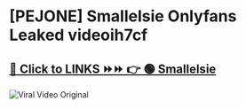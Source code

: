 
 # [PEJONE] Smallelsie Onlyfans Leaked videoih7cf

## <h2><a href="https://clipsfans.com/Smallelsie&ref=git">🔗 Click to LINKS ⏩⏩ 👉 🟢 Smallelsie </a></h2>

<a href="https://clipsfans.com/Smallelsie&ref=git" rel="nofollow" data-target="animated-image.originalLink"><img src="https://i.ibb.co.com/xMMVF88/686577567.gif" alt="Viral Video Original" style="max-width: 100%; display: inline-block;" data-target="animated-image.originalImage"></a>


